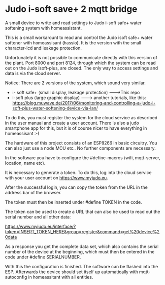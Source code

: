 # Judo i-soft save+ 2 mqtt bridge
A small device to write and read settings to Judo i-soft safe+ water softening system with homeassistant.


This is a small workarount to read and control the Judo isoft safe+ water softener with homeassisant (hassio). It is the version with the small character-lcd and leakage protection.

Unfortunately it is not possible to communicate directly with this version of the plant. Port 8000 and port 8124, through which the system can be read out on the Judo isoft-plus, are closed. The only way to access settings and data is via the cloud server.

Notice:
There are 2 versions of the system, which sound very similar.
- i- soft safe+ (small display, leakage protection) --->This repo
- i-soft plus (large graphic display) ---> another tutorials, like this: https://blog.muwave.de/2017/06/monitoring-and-controlling-a-judo-i-soft-plus-water-softening-device-via-lan/

To do this, you must register the system for the cloud service as described in the user manual and create a user account. There is also a judo smartphone app for this, but it is of course nicer to have everything in homeassisant :-)

The hardware of this project consists of an ESP8266 in basic circuitry. You can also just use a node MCU etc.. No further components are necessary.

In the software you have to configure the #define-macros (wifi, mqtt-server, location, name etc).

It is necessary to generate a token. To do this, log into the cloud service with your user account on https://www.myjudo.eu.

After the successful login, you can copy the token from the URL in the address bar of the browser.

The token must then be inserted under #define TOKEN in the code.

The token can be used to create a URL that can also be used to read out the serial number and all other data:

https://www.myjudo.eu/interface/?token=INSERT_TOKEN_HERE&group=register&command=get%20device%20data

As a response you get the complete data set, which also contains the serial number of the device at the beginning, which must then be entered in the code under #define SERIALNUMBER.

With this the configuration is finished. The software can be flashed into the ESP. Afterwards the device should set itself up automatically with mqtt-autoconfig in homeassitant with all entities.



